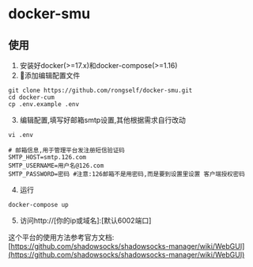 # docker-smu

## 使用

1. 安装好docker(>=17.x)和docker-compose(>=1.16)
2. 添加编辑配置文件
```
git clone https://github.com/rongself/docker-smu.git
cd docker-cum
cp .env.example .env
```
3. 编辑配置,填写好邮箱smtp设置,其他根据需求自行改动
```
vi .env

# 邮箱信息,用于管理平台发注册短信验证码
SMTP_HOST=smtp.126.com
SMTP_USERNAME=用户名@126.com
SMTP_PASSWORD=密码 #注意:126邮箱不是用密码,而是要到设置里设置 客户端授权密码

```
4. 运行
```
docker-compose up
```

5. 访问http://[你的ip或域名]:[默认6002端口]

这个平台的使用方法参考官方文档:[https://github.com/shadowsocks/shadowsocks-manager/wiki/WebGUI](https://github.com/shadowsocks/shadowsocks-manager/wiki/WebGUI)